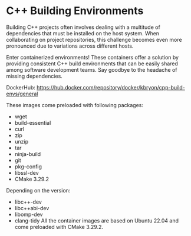 # C++ Building Environments
Building C++ projects often involves dealing with a multitude of dependencies that must be installed on the host system. When collaborating on project repositories, this challenge becomes even more pronounced due to variations across different hosts.

Enter containerized environments! These containers offer a solution by providing consistent C++ build environments that can be easily shared among software development teams. Say goodbye to the headache of missing dependencies.

DockerHub: https://hub.docker.com/repository/docker/kbryon/cpp-build-envs/general

These images come preloaded with following packages:
* wget
* build-essential
* curl
* zip
* unzip
* tar
* ninja-build
* git
* pkg-config
* libssl-dev
* CMake 3.29.2

Depending on the version:
* libc++-dev
* libc++abi-dev
* libomp-dev
* clang-tidy
All the container images are based on Ubuntu 22.04 and come preloaded with CMake 3.29.2.

